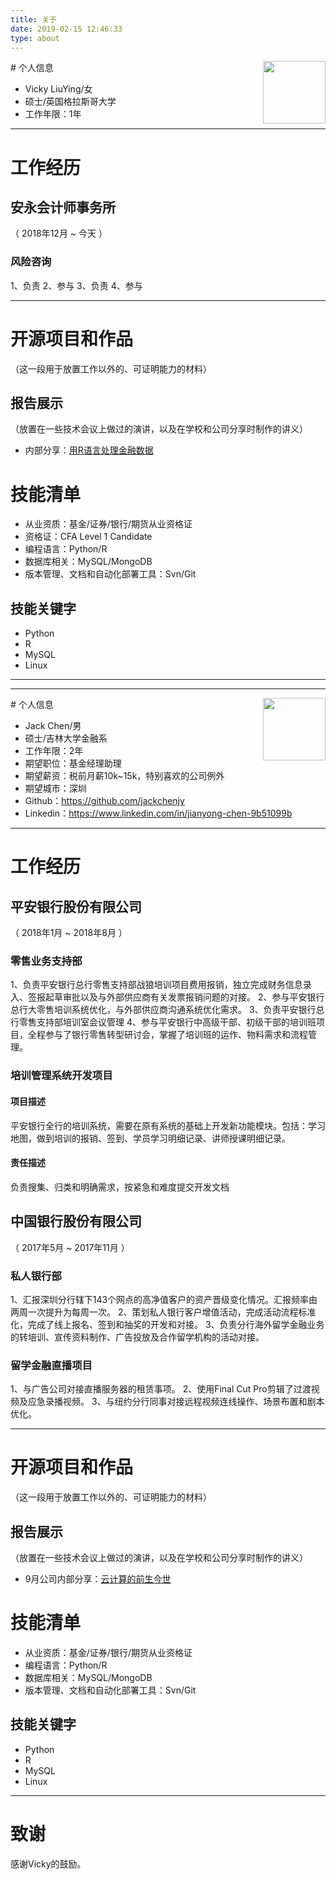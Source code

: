 ```yaml
---
title: 关于
date: 2019-02-15 12:46:33
type: about
---
```


<div style="float:right">
    <img src="http://aixti.cn/wp-content/uploads/2019/01/IMG_3561.jpg" width="100">
</div>
# 个人信息

 - Vicky LiuYing/女
 - 硕士/英国格拉斯哥大学
 - 工作年限：1年

---

# 工作经历

## 安永会计师事务所
（ 2018年12月 ~ 今天 ）

### 风险咨询
1、负责
2、参与
3、负责
4、参与

---

# 开源项目和作品
（这一段用于放置工作以外的、可证明能力的材料）

## 报告展示
（放置在一些技术会议上做过的演讲，以及在学校和公司分享时制作的讲义）

- 内部分享：[用R语言处理金融数据](http://aixti.cn)

# 技能清单
- 从业资质：基金/证券/银行/期货从业资格证
- 资格证：CFA Level 1 Candidate
- 编程语言：Python/R
- 数据库相关：MySQL/MongoDB
- 版本管理、文档和自动化部署工具：Svn/Git

## 技能关键字

- Python
- R
- MySQL
- Linux

---
---

<div style="float:right">
    <img src="http://aixti.cn/wp-content/uploads/2019/02/jack.jpg" width="100">
</div>
# 个人信息

 - Jack Chen/男
 - 硕士/吉林大学金融系
 - 工作年限：2年
 - 期望职位：基金经理助理
 - 期望薪资：税前月薪10k~15k，特别喜欢的公司例外
 - 期望城市：深圳
 - Github：https://github.com/jackchenjy
 - Linkedin：https://www.linkedin.com/in/jianyong-chen-9b51099b

---

# 工作经历

## 平安银行股份有限公司
（ 2018年1月 ~ 2018年8月 ）

### 零售业务支持部
1、负责平安银行总行零售支持部战狼培训项目费用报销，独立完成财务信息录入、签报起草审批以及与外部供应商有关发票报销问题的对接。
2、参与平安银行总行大零售培训系统优化，与外部供应商沟通系统优化需求。
3、负责平安银行总行零售支持部培训室会议管理
4、参与平安银行中高级干部、初级干部的培训班项目，全程参与了银行零售转型研讨会，掌握了培训班的运作、物料需求和流程管理。
### 培训管理系统开发项目
#### 项目描述
平安银行全行的培训系统，需要在原有系统的基础上开发新功能模块。包括：学习地图，做到培训的报销、签到、学员学习明细记录、讲师授课明细记录。
#### 责任描述
负责搜集、归类和明确需求，按紧急和难度提交开发文档

## 中国银行股份有限公司
（ 2017年5月 ~ 2017年11月 ）

### 私人银行部
1、汇报深圳分行辖下143个网点的高净值客户的资产晋级变化情况。汇报频率由两周一次提升为每周一次。
2、策划私人银行客户增值活动，完成活动流程标准化，完成了线上报名、签到和抽奖的开发和对接。
3、负责分行海外留学金融业务的转培训、宣传资料制作、广告投放及合作留学机构的活动对接。
### 留学金融直播项目
1、与广告公司对接直播服务器的租赁事项。
2、使用Final Cut Pro剪辑了过渡视频及应急录播视频。
3、与纽约分行同事对接远程视频连线操作、场景布置和剧本优化。

---

# 开源项目和作品
（这一段用于放置工作以外的、可证明能力的材料）

## 报告展示
（放置在一些技术会议上做过的演讲，以及在学校和公司分享时制作的讲义）

- 9月公司内部分享：[云计算的前生今世](http://jobdeer.com)

# 技能清单
- 从业资质：基金/证券/银行/期货从业资格证
- 编程语言：Python/R
- 数据库相关：MySQL/MongoDB
- 版本管理、文档和自动化部署工具：Svn/Git

## 技能关键字

- Python
- R
- MySQL
- Linux

---

# 致谢
感谢Vicky的鼓励。

